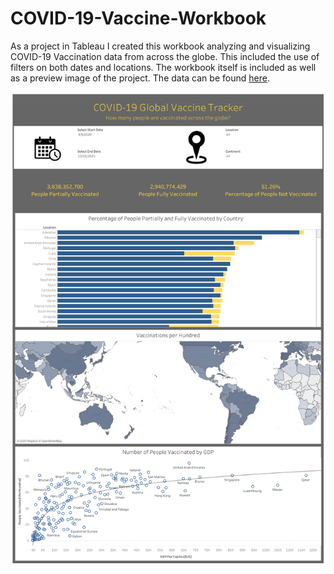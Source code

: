 # COVID-19-Vaccine-Workbook
As a project in Tableau I created this workbook analyzing and visualizing COVID-19 Vaccination data from across the globe. This included the use of filters on both dates and locations. The workbook itself is included as well as a preview image of the project. The data can be found [here](https://docs.google.com/spreadsheets/d/1oMrHuOkbXAoXibN6UzHUkNrwqvjQVFOU8CuqFMVZiUo/edit#gid=2010174370).

![Global Vaccine Tracker](GlobalVaccineTracker.png)
